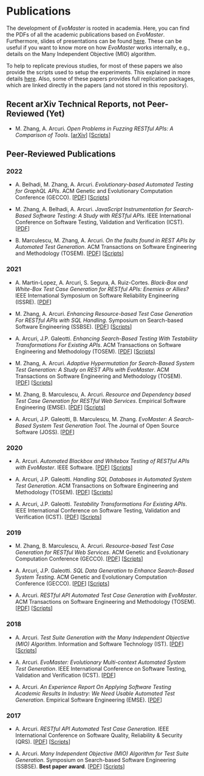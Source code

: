 # Publications

The development of _EvoMaster_ is rooted in academia.
Here, you can find the PDFs of all the academic publications based on _EvoMaster_. 
Furthermore, slides of presentations can be  found [here](presentations.md).
These can be useful if you want to know more on how _EvoMaster_ works internally,
e.g., details on the Many Independent Objective (MIO) algorithm.

To help to replicate previous studies, for most of these papers we also provide the scripts used to setup the experiments.
This explained in more details [here](replicating_studies.md).
Also, some of these papers provides full replication packages, which are linked directly in the papers (and not stored in this repository).


## Recent arXiv Technical Reports, not Peer-Reviewed (Yet)

* M. Zhang, A. Arcuri.
  *Open Problems in Fuzzing RESTful APIs: A Comparison of Tools*.
  [[arXiv](https://arxiv.org/abs/2205.05325)]
  [[Scripts](exp/arxiv_open_problems.py)]

## Peer-Reviewed Publications


### 2022

* A. Belhadi, M. Zhang, A. Arcuri.
  *Evolutionary-based Automated Testing for GraphQL APIs*.
  ACM Genetic and Evolutionary Computation Conference (GECCO).
  [[PDF](publications/2022_gecco.pdf)]
  [[Scripts](exp/2022_gecco.py)]

* M. Zhang, A. Belhadi, A. Arcuri.
  *JavaScript Instrumentation for Search-Based Software Testing: A Study with RESTful APIs*.
  IEEE International Conference on Software Testing, Validation and Verification (ICST). 
  [[PDF](publications/2022_icst.pdf)]

* B. Marculescu, M. Zhang, A. Arcuri.
  *On the faults found in REST APIs by Automated Test Generation*.
  ACM Transactions on Software Engineering and Methodology (TOSEM). 
  [[PDF](publications/2022_tosem_faults.pdf)]
  [[Scripts](exp/2022_tosem_faults.py)]


### 2021


* A. Martin-Lopez, A. Arcuri, S. Segura, A. Ruiz-Cortes.
  *Black-Box and White-Box Test Case Generation for RESTful APIs: Enemies or Allies?*
  IEEE International Symposium on Software Reliability Engineering (ISSRE). 
  [[PDF](publications/2021_issre.pdf)]
 
* M. Zhang, A. Arcuri.
  *Enhancing Resource-based Test Case Generation For RESTful APIs with SQL Handling*.
  Symposium on Search-based Software Engineering (SSBSE). 
  [[PDF](publications/2021_ssbse.pdf)]
  [[Scripts](exp/2021_ssbse.py)]

* A. Arcuri, J.P. Galeotti.
  *Enhancing Search-Based Testing With Testability Transformations For Existing APIs*.
  ACM Transactions on Software Engineering and Methodology (TOSEM).
  [[PDF](publications/2021_tosem_tt.pdf)]
  [[Scripts](exp/2021_tosem_tt.py)]

* M. Zhang, A. Arcuri.
  *Adaptive Hypermutation for Search-Based System Test  Generation: A Study on REST APIs with EvoMaster*.
  ACM Transactions on Software Engineering and Methodology (TOSEM). 
  [[PDF](publications/2021_tosem_hm.pdf)] [[Scripts](exp/2021_tosem_hm.py)]

* M. Zhang, B. Marculescu, A. Arcuri.
  *Resource and Dependency based Test Case Generation for RESTful Web Services*.
  Empirical Software Engineering (EMSE). 
  [[PDF](publications/2021_emse.pdf)]
  [[Scripts](exp/2021_tosem_tt.py)]

* A. Arcuri, J.P. Galeotti, B. Marculescu, M. Zhang.
  *EvoMaster: A Search-Based System Test Generation Tool*.
  The Journal of Open Source Software (JOSS).
  [[PDF](publications/2021_joss.pdf)]

### 2020

* A. Arcuri.
  *Automated Blackbox and Whitebox Testing of RESTful APIs with EvoMaster*.
  IEEE Software.
  [[PDF](publications/2020_sw.pdf)]
  [[Scripts](exp/2020_sw.py)]

* A. Arcuri, J.P. Galeotti.
  *Handling SQL Databases in Automated System Test Generation*. 
  ACM Transactions on Software Engineering and Methodology (TOSEM).
  [[PDF](publications/2020_tosem.pdf)] [[Scripts](exp/2020_tosem.py)]

* A. Arcuri, J.P. Galeotti.
  *Testability Transformations For Existing APIs*.
  IEEE International Conference on Software Testing, Validation and Verification (ICST).
  [[PDF](publications/2020_icst.pdf)]
  [[Scripts](exp/2020_icst.py)]

### 2019

* M. Zhang, B. Marculescu, A. Arcuri. 
     *Resource-based Test Case Generation for RESTful Web Services*.
     ACM Genetic and Evolutionary Computation Conference (GECCO).
     [[PDF](publications/2019_gecco_resources.pdf)] [[Scripts](exp/2019_gecco_resource.py)]

* A. Arcuri, J.P. Galeotti. 
     *SQL Data Generation to Enhance Search-Based System Testing*.
     ACM Genetic and Evolutionary Computation Conference (GECCO).
     [[PDF](publications/2019_gecco_sql.pdf)]
     [[Scripts](exp/2019_gecco_sql.py)]

* A. Arcuri. *RESTful API Automated Test Case Generation with EvoMaster*.
     ACM Transactions on Software Engineering and Methodology (TOSEM).
     [[PDF](publications/2019_tosem.pdf)]    [[Scripts](exp/2019_tosem.py)]

  
### 2018


* A. Arcuri. *Test Suite Generation with the Many Independent Objective (MIO) Algorithm*.
     Information and Software Technology (IST).
     [[PDF](publications/2018_ist.pdf)]    [[Scripts](exp/2018_ist.py)]

* A. Arcuri. *EvoMaster: Evolutionary Multi-context Automated System Test Generation*.
     IEEE International Conference on Software Testing, Validation and Verification (ICST).
     [[PDF](publications/2018_icst.pdf)]

     
* A. Arcuri. *An Experience Report On Applying Software Testing Academic 
               Results In Industry: We Need Usable Automated Test Generation*.
   Empirical Software Engineering (EMSE).
   [[PDF](publications/2018_emse.pdf)]                           


### 2017

* A. Arcuri. *RESTful API Automated Test Case Generation*.
  IEEE International Conference on Software Quality, Reliability & Security (QRS).
  [[PDF](publications/2017_qrs.pdf)] 
  [[Scripts](exp/2017_qrs.sh)]
  
* A. Arcuri. *Many Independent Objective (MIO) Algorithm for Test Suite Generation*.
  Symposium on Search-based Software Engineering (SSBSE).
  **Best paper award**.
  [[PDF](publications/2017_ssbse.pdf)] [[Scripts](exp/2017_ssbse.sh)]
  
